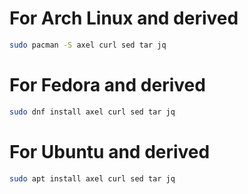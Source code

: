 # For Arch Linux and derived
```sh
sudo pacman -S axel curl sed tar jq
```
# For Fedora and derived
```sh
sudo dnf install axel curl sed tar jq
```
# For Ubuntu and derived
```sh
sudo apt install axel curl sed tar jq
```

